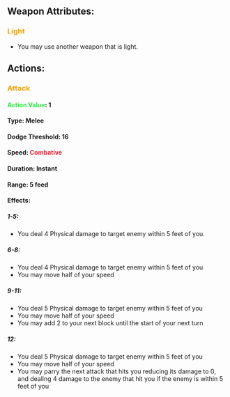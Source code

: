 ## Weapon Attributes:
### <span style="font-weight:bold;color:rgb(240, 164, 0)">Light</span>
- You may use another weapon that is light.
## Actions:
### <span style="font-weight:bold;color:rgb(240, 164, 0)">Attack</span>
#### <span style="font-weight:bold;color:rgb(33, 235, 60)">Action Value</span>: 1
#### Type: Melee
#### Dodge Threshold: 16
#### Speed: <span style="font-weight:bold; color:rgb(235, 33, 53)">Combative</span>
#### Duration: Instant
#### Range: 5 feed
#### Effects:
##### 1-5:
- You deal 4 Physical damage to target enemy within 5 feet of you.
##### 6-8:
- You deal 4 Physical damage to target enemy within 5 feet of you
- You may move half of your speed
##### 9-11:
- You deal 5 Physical damage to target enemy within 5 feet of you
- You may move half of your speed
- You may add 2 to your next block until the start of your next turn
##### 12:
- You deal 5 Physical damage to target enemy within 5 feet of you
- You may move half of your speed
- You may parry the next attack that hits you reducing its damage to 0, and dealing 4 damage to the enemy that hit you if the enemy is within 5 feet of you
